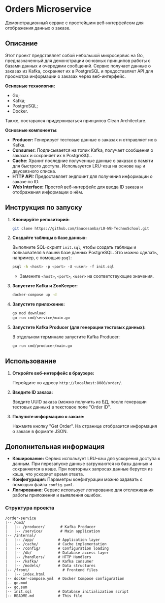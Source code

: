 # Orders Microservice

Демонстрационный сервис с простейшим веб-интерфейсом для отображения данных о заказе.

## Описание

Этот проект представляет собой небольшой микросервис на Go, предназначенный для демонстрации основных принципов работы с базами данных и очередями сообщений. Сервис получает данные о заказах из Kafka, сохраняет их в PostgreSQL и предоставляет API для просмотра информации о заказах через веб-интерфейс.

**Основные технологии:**

*   Go;
*   Kafka;
*   PostgreSQL;
*   Docker.

Также, постарался придерживаться принципов Clean Architecture.

**Основные компоненты:**

*   **Producer:**  Генерирует тестовые данные о заказах и отправляет их в Kafka.
*   **Consumer:**  Подписывается на топик Kafka, получает сообщения о заказах и сохраняет их в PostgreSQL.
*   **Cache:** Хранит последние полученные данные о заказах в памяти для быстрого доступа. Используется LRU-кэш на основе `map` и двусвязного списка.
*   **HTTP API:** Предоставляет эндпоинт для получения информации о заказе по ID.
*   **Web Interface:**  Простой веб-интерфейс для ввода ID заказа и отображения информации о нём.

## Инструкция по запуску

1.  **Клонируйте репозиторий:**

    ```bash
    git clone https://github.com/Saucesamba/L0-WB-TechnoSchool.git
    ```
2. **Создайте таблицы в базе данных:**

    Выполните SQL-скрипт `init.sql`, чтобы создать таблицы и пользователя в вашей базе данных PostgreSQL. Это можно сделать, например, с помощью `psql`:

    ```bash
    psql -h <host> -p <port> -U <user> -f init.sql
    ```
    *   Замените `<host>`, `<port>`, `<user>` на соответствующие значения.

3. **Запустите Kafka и ZooKeeper:**

    ```bash
    docker-compose up -d 
    ```

4. **Запустите приложение:**

    ```bash
    go mod download
    go run cmd/service/main.go
    ```

5. **Запустите Kafka Producer (для генерации тестовых данных):**

    В отдельном терминале запустите Kafka Producer:

    ```bash
    go run cmd/producer/main.go
    ```

## Использование

1.  **Откройте веб-интерфейс в браузере:**

    Перейдите по адресу `http://localhost:8080/order/`.

2.  **Введите ID заказа:**

    Введите UUID заказа (можно получить из БД, после генерации тестовых данных) в текстовое поле "Order ID".

3.  **Получите информацию о заказе:**

    Нажмите кнопку "Get Order". На странице отобразится информация о заказе в формате JSON.

## Дополнительная информация

*   **Кэширование:** Сервис использует LRU-кэш для ускорения доступа к данным. При перезапуске данные загружаются из базы данных и сохраняются в кэше. При повторных запросах данные берутся из кэша, что ускоряет время ответа.
*   **Конфигурация:** Параметры конфигурации можно задавать с помощью файла `config.yaml`.
*   **Логирование:**  Сервис использует логирование для отслеживания работы приложения и выявления ошибок.

### Структура проекта

```
/order-service
|-- /cmd/
|   |-- /producer/       # Kafka Producer
|   |-- /service/        # Main application
|-- /internal/
|   |-- /app/           # Application layer
|   |-- /cache/         # Cache implementation
|   |-- /config/        # Configuration loading
|   |-- /db/            # Database access layer
|   |-- /handlers/      # HTTP Handlers
|   |-- /kafka/         # Kafka consumer
|   |-- /models/        # Data structures
|-- /front/               # Frontend files
|   |-- index.html
|-- docker-compose.yml  # Docker Compose configuration
|-- go.mod
|-- go.sum
|-- init.sql            # Database initialization script
|-- README.md           # This file
```

